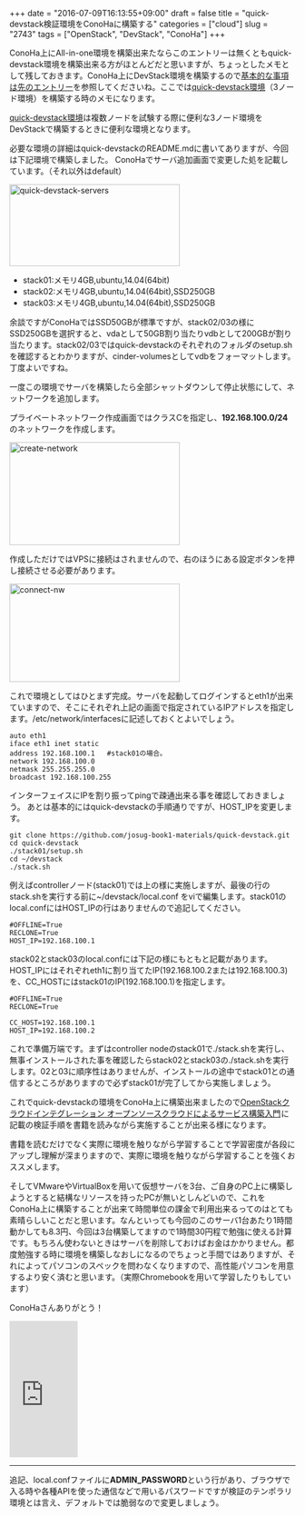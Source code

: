 +++
date = "2016-07-09T16:13:55+09:00"
draft = false
title = "quick-devstack検証環境をConoHaに構築する"
categories = ["cloud"]
slug = "2743"
tags = ["OpenStack", "DevStack", "ConoHa"]
+++

ConoHa上にAll-in-one環境を構築出来たならこのエントリーは無くともquick-devstack環境を構築出来る方がほとんどだと思いますが、ちょっとしたメモとして残しておきます。ConoHa上にDevStack環境を構築するので<a href="http://keruru.net/2016/07/08/conoha%e4%b8%8a%e3%81%abdevstack%e7%92%b0%e5%a2%83%e3%82%92%e6%a7%8b%e7%af%89%e3%81%99%e3%82%8btips/">基本的な事項は先のエントリー</a>を参照してくださいね。ここでは<a href="https://github.com/josug-book1-materials/quick-devstack">quick-devstack環境</a>（3ノード環境）を構築する時のメモになります。

<a href="https://github.com/josug-book1-materials/quick-devstack">quick-devstack環境</a>は複数ノードを試験する際に便利な3ノード環境をDevStackで構築するときに便利な環境となります。

必要な環境の詳細はquick-devstackのREADME.mdに書いてありますが、今回は下記環境で構築しました。
ConoHaでサーバ追加画面で変更した処を記載しています。（それ以外はdefault）

<a href="/images/2016/07/quick-devstack-servers.png"><img src="/images/2016/07/quick-devstack-servers-300x144.png" alt="quick-devstack-servers" width="300" height="144" class="aligncenter size-medium wp-image-2751" /></a>
<ul>
	<li>stack01:メモリ4GB,ubuntu,14.04(64bit)</li>
	<li>stack02:メモリ4GB,ubuntu,14.04(64bit),SSD250GB</li>
	<li>stack03:メモリ4GB,ubuntu,14.04(64bit),SSD250GB</li>
</ul>

余談ですがConoHaではSSD50GBが標準ですが、stack02/03の様にSSD250GBを選択すると、vdaとして50GB割り当たりvdbとして200GBが割り当たります。stack02/03ではquick-devstackのそれぞれのフォルダのsetup.shを確認するとわかりますが、cinder-volumesとしてvdbをフォーマットします。丁度よいですね。

<!--more-->


一度この環境でサーバを構築したら全部シャットダウンして停止状態にして、ネットワークを追加します。

プライベートネットワーク作成画面ではクラスCを指定し、<strong>192.168.100.0/24</strong> のネットワークを作成します。

<a href="/images/2016/07/create-network.png"><img src="/images/2016/07/create-network-300x181.png" alt="create-network" width="300" height="181" class="aligncenter size-medium wp-image-2745" /></a>

作成しただけではVPSに接続はされませんので、右のほうにある設定ボタンを押し接続させる必要があります。

<a href="/images/2016/07/connect-nw.png"><img src="/images/2016/07/connect-nw-300x173.png" alt="connect-nw" width="300" height="173" class="aligncenter size-medium wp-image-2744" /></a>

これで環境としてはひとまず完成。サーバを起動してログインするとeth1が出来ていますので、そこにそれぞれ上記の画面で指定されているIPアドレスを指定します。/etc/network/interfacesに記述しておくとよいでしょう。


```
auto eth1
iface eth1 inet static
address 192.168.100.1   #stack01の場合。
network 192.168.100.0
netmask 255.255.255.0
broadcast 192.168.100.255
```

インターフェイスにIPを割り振ってpingで疎通出来る事を確認しておきましょう。
あとは基本的にはquick-devstackの手順通りですが、HOST_IPを変更します。

```
git clone https://github.com/josug-book1-materials/quick-devstack.git
cd quick-devstack
./stack01/setup.sh
cd ~/devstack
./stack.sh
```

例えばcontrollerノード(stack01)では上の様に実施しますが、最後の行のstack.shを実行する前に~/devstack/local.conf をviで編集します。stack01のlocal.confにはHOST_IPの行はありませんので追記してください。

```
#OFFLINE=True
RECLONE=True
HOST_IP=192.168.100.1
```

stack02とstack03のlocal.confには下記の様にもともと記載があります。HOST_IPにはそれぞれeth1に割り当てたIP(192.168.100.2または192.168.100.3)を、CC_HOSTにはstack01のIP(192.168.100.1)を指定します。

```
#OFFLINE=True
RECLONE=True

CC_HOST=192.168.100.1
HOST_IP=192.168.100.2
```

これで準備万端です。まずはcontroller nodeのstack01で./stack.shを実行し、無事インストールされた事を確認したらstack02とstack03の./stack.shを実行します。02と03に順序性はありませんが、インストールの途中でstack01との通信するところがありますので必ずstack01が完了してから実施しましょう。

これでquick-devstackの環境をConoHa上に構築出来ましたので<a  href="http://www.amazon.co.jp/gp/product/4798139785/ref=as_li_ss_tl?ie=UTF8&camp=247&creative=7399&creativeASIN=4798139785&linkCode=as2&tag=kerurudigit-22">OpenStackクラウドインテグレーション オープンソースクラウドによるサービス構築入門</a><img src="http://ir-jp.amazon-adsystem.com/e/ir?t=kerurudigit-22&l=as2&o=9&a=4798139785" width="1" height="1" border="0" alt="" style="border:none !important; margin:0px !important;" />に記載の検証手順を書籍を読みながら実施することが出来る様になります。

書籍を読むだけでなく実際に環境を触りながら学習することで学習密度が各段にアップし理解が深まりますので、実際に環境を触りながら学習することを強くおススメします。

そしてVMwareやVirtualBoxを用いて仮想サーバを3台、ご自身のPC上に構築しようとすると結構なリソースを持ったPCが無いとしんどいので、これをConoHa上に構築することが出来て時間単位の課金で利用出来るってのはとても素晴らしいことだと思います。なんといっても今回のこのサーバ1台あたり1時間動かしても8.3円、今回は3台構築してますので1時間30円程で勉強に使える計算です。もちろん使わないときはサーバを削除しておけばお金はかかりません。都度勉強する時に環境を構築しなおしになるのでちょっと手間ではありますが、それによってパソコンのスペックを問わなくなりますので、高性能パソコンを用意するより安く済むと思います。（実際Chromebookを用いて学習したりもしています）

ConoHaさんありがとう！


<iframe src="http://rcm-fe.amazon-adsystem.com/e/cm?lt1=_blank&bc1=000000&IS2=1&bg1=FFFFFF&fc1=000000&lc1=0000FF&t=kerurudigit-22&o=9&p=8&l=as4&m=amazon&f=ifr&ref=ss_til&asins=4798139785" style="width:120px;height:240px;" scrolling="no" marginwidth="0" marginheight="0" frameborder="0"></iframe>

<hr />
追記、local.confファイルに<strong>ADMIN_PASSWORD</strong>という行があり、ブラウザで入る時や各種APIを使った通信などで用いるパスワードですが検証のテンポラリ環境とは言え、デフォルトでは脆弱なので変更しましょう。
